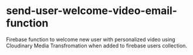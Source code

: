 # send-user-welcome-video-email-function
Firebase function to welcome new user with personalized video using Cloudinary Media Transfromation when added to firebase users collection.
